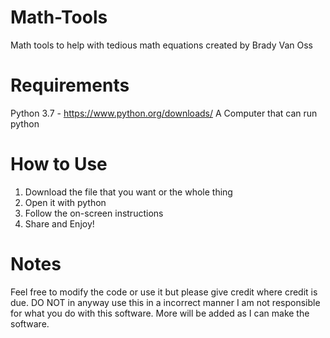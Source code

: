 # Math-Tools
Math tools to help with tedious math equations created by Brady Van Oss

# Requirements
Python 3.7 - https://www.python.org/downloads/
A Computer that can run python

# How to Use
1. Download the file that you want or the whole thing
2. Open it with python
3. Follow the on-screen instructions
4. Share and Enjoy!

# Notes
Feel free to modify the code or use it but please give credit where credit is due. DO NOT in anyway use this in a incorrect manner I am not responsible for what you do with this software. More will be added as I can make the software.
